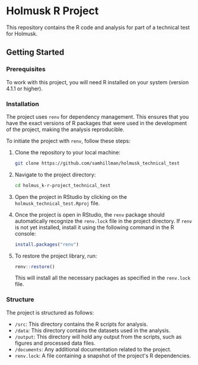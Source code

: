# Holmusk R Project

This repository contains the R code and analysis for part of a technical test for Holmusk.

## Getting Started

### Prerequisites

To work with this project, you will need R installed on your system (version 4.1.1 or higher). 

### Installation

The project uses `renv` for dependency management. This ensures that you have the exact versions of R packages that were used in the development of the project, making the analysis reproducible.

To initiate the project with `renv`, follow these steps:

1. Clone the repository to your local machine:

    ```bash
    git clone https://github.com/samhillman/holmusk_technical_test
    ```

2. Navigate to the project directory:

    ```bash
    cd holmus_k-r-project_technical_test
    ```

3. Open the project in RStudio by clicking on the `holmusk_technical_test.Rproj` file.

4. Once the project is open in RStudio, the `renv` package should automatically recognize the `renv.lock` file in the project directory. If `renv` is not yet installed, install it using the following command in the R console:

    ```r
    install.packages("renv")
    ```

5. To restore the project library, run:

    ```r
    renv::restore()
    ```

   This will install all the necessary packages as specified in the `renv.lock` file.

### Structure

The project is structured as follows:

- `/src`: This directory contains the R scripts for analysis.
- `/data`: This directory contains the datasets used in the analysis.
- `/output`: This directory will hold any output from the scripts, such as figures and processed data files.
- `/documents`: Any additional documentation related to the project.
- `renv.lock`: A file containing a snapshot of the project's R dependencies.


